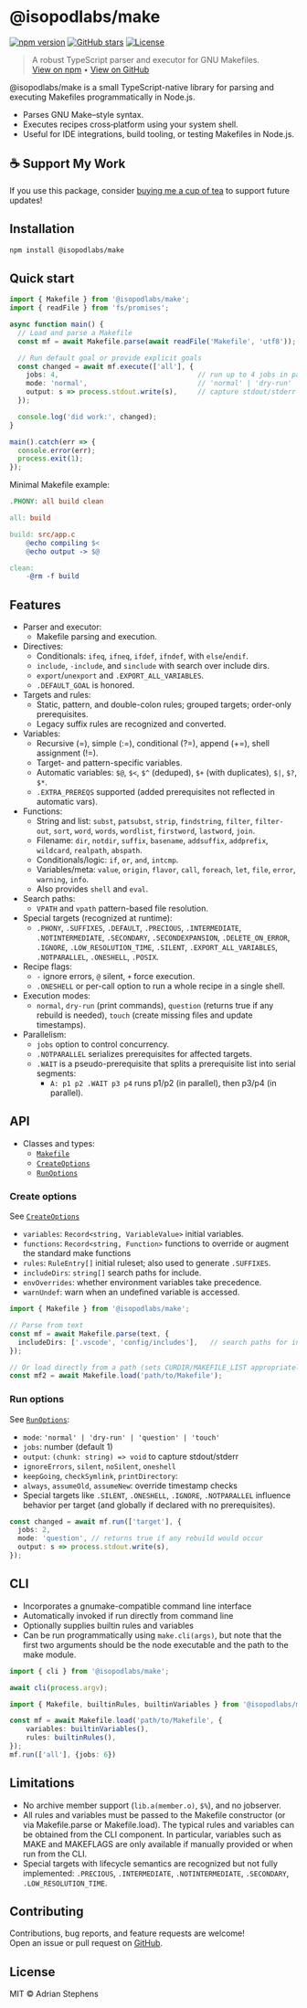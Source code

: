 # @isopodlabs/make
[![npm version](https://img.shields.io/npm/v/@isopodlabs/make.svg)](https://www.npmjs.com/package/@isopodlabs/make)
[![GitHub stars](https://img.shields.io/github/stars/adrianstephens/ts-make.svg?style=social)](https://github.com/adrianstephens/ts-make)
[![License](https://img.shields.io/npm/l/@isopodlabs/make.svg)](LICENSE)

> A robust TypeScript parser and executor for GNU Makefiles.  
> [View on npm](https://www.npmjs.com/package/@isopodlabs/make) • [View on GitHub](https://github.com/adrianstephens/ts-make)

@isopodlabs/make is a small TypeScript-native library for parsing and executing Makefiles programmatically in Node.js.  

- Parses GNU Make–style syntax.
- Executes recipes cross‑platform using your system shell.
- Useful for IDE integrations, build tooling, or testing Makefiles in Node.js.

## ☕ Support My Work
If you use this package, consider [buying me a cup of tea](https://coff.ee/adrianstephens) to support future updates!

## Installation

```sh
npm install @isopodlabs/make
```

## Quick start

```ts
import { Makefile } from '@isopodlabs/make';
import { readFile } from 'fs/promises';

async function main() {
  // Load and parse a Makefile
  const mf = await Makefile.parse(await readFile('Makefile', 'utf8'));

  // Run default goal or provide explicit goals
  const changed = await mf.execute(['all'], {
    jobs: 4,                                  // run up to 4 jobs in parallel
    mode: 'normal',                           // 'normal' | 'dry-run' | 'question' | 'touch'
    output: s => process.stdout.write(s),     // capture stdout/stderr from recipes
  });

  console.log('did work:', changed);
}

main().catch(err => {
  console.error(err);
  process.exit(1);
});
```

Minimal Makefile example:

```makefile
.PHONY: all build clean

all: build

build: src/app.c
    @echo compiling $<
    @echo output -> $@

clean:
    -@rm -f build
```

## Features

- Parser and executor:
  - Makefile parsing and execution.
- Directives:
  - Conditionals: `ifeq`, `ifneq`, `ifdef`, `ifndef`, with `else`/`endif`.
  - `include`, `-include`, and `sinclude` with search over include dirs.
  - `export`/`unexport` and `.EXPORT_ALL_VARIABLES`.
  - `.DEFAULT_GOAL` is honored.
- Targets and rules:
  - Static, pattern, and double-colon rules; grouped targets; order-only prerequisites.
  - Legacy suffix rules are recognized and converted.
- Variables:
  - Recursive (=), simple (:=), conditional (?=), append (+=), shell assignment (!=).
  - Target- and pattern-specific variables.
  - Automatic variables: `$@`, `$<`, `$^` (deduped), `$+` (with duplicates), `$|`, `$?`, `$*`.
  - `.EXTRA_PREREQS` supported (added prerequisites not reflected in automatic vars).
- Functions:
  - String and list: `subst`, `patsubst`, `strip`, `findstring`, `filter`, `filter-out`, `sort`,
    `word`, `words`, `wordlist`, `firstword`, `lastword`, `join`.
  - Filename: `dir`, `notdir`, `suffix`, `basename`, `addsuffix`, `addprefix`, `wildcard`,
    `realpath`, `abspath`.
  - Conditionals/logic: `if`, `or`, `and`, `intcmp`.
  - Variables/meta: `value`, `origin`, `flavor`, `call`, `foreach`, `let`, `file`, `error`, `warning`, `info`.
  - Also provides `shell` and `eval`.
- Search paths:
  - `VPATH` and `vpath` pattern-based file resolution.
- Special targets (recognized at runtime):
  - `.PHONY`, `.SUFFIXES`, `.DEFAULT`, `.PRECIOUS`, `.INTERMEDIATE`, `.NOTINTERMEDIATE`,
    `.SECONDARY`, `.SECONDEXPANSION`, `.DELETE_ON_ERROR`, `.IGNORE`, `.LOW_RESOLUTION_TIME`,
    `.SILENT`, `.EXPORT_ALL_VARIABLES`, `.NOTPARALLEL`, `.ONESHELL`, `.POSIX`.
- Recipe flags:
  - `-` ignore errors, `@` silent, `+` force execution.
  - `.ONESHELL` or per-call option to run a whole recipe in a single shell.
- Execution modes:
  - `normal`, `dry-run` (print commands), `question` (returns true if any rebuild is needed), `touch` (create missing files and update timestamps).
- Parallelism:
  - `jobs` option to control concurrency.
  - `.NOTPARALLEL` serializes prerequisites for affected targets.
  - `.WAIT` is a pseudo-prerequisite that splits a prerequisite list into serial segments:
    - `A: p1 p2 .WAIT p3 p4` runs p1/p2 (in parallel), then p3/p4 (in parallel).

## API

- Classes and types:
  - [`Makefile`](dist/parse.d.ts)
  - [`CreateOptions`](dist/index.d.ts)
  - [`RunOptions`](dist/run.d.ts)


### Create options

See [`CreateOptions`](dist/index.d.ts)
- `variables`: `Record<string, VariableValue>` initial variables.
- `functions`: `Record<string, Function>` functions to override or augment the standard make functions
- `rules`: `RuleEntry[]` initial ruleset; also used to generate `.SUFFIXES`.
- `includeDirs`: `string[]` search paths for include.
- `envOverrides`:	whether environment variables take precedence.
- `warnUndef`: 	warn when an undefined variable is accessed.


```ts
import { Makefile } from '@isopodlabs/make';

// Parse from text
const mf = await Makefile.parse(text, {
  includeDirs: ['.vscode', 'config/includes'],   // search paths for include
});

// Or load directly from a path (sets CURDIR/MAKEFILE_LIST appropriately)
const mf2 = await Makefile.load('path/to/Makefile');
```

### Run options

See [`RunOptions`](dist/run.d.ts):

- `mode`: `'normal' | 'dry-run' | 'question' | 'touch'`
- `jobs`: number (default 1)
- `output`: `(chunk: string) => void` to capture stdout/stderr
- `ignoreErrors`, `silent`, `noSilent`, `oneshell`
- `keepGoing`, `checkSymlink`, `printDirectory`:
- `always`, `assumeOld`, `assumeNew`: override timestamp checks
- Special targets like `.SILENT`, `.ONESHELL`, `.IGNORE`, `.NOTPARALLEL` influence behavior per target (and globally if declared with no prerequisites).

```ts
const changed = await mf.run(['target'], {
  jobs: 2,
  mode: 'question', // returns true if any rebuild would occur
  output: s => process.stdout.write(s),
});
```


## CLI
- Incorporates a gnumake-compatible command line interface
- Automatically invoked if run directly from command line
- Optionally supplies builtin rules and variables
- Can be run programmatically using `make.cli(args)`, but note that the first two arguments should be the node executable and the path to the make module.

```ts
import { cli } from '@isopodlabs/make';

await cli(process.argv);
```

```ts
import { Makefile, builtinRules, builtinVariables } from '@isopodlabs/make';

const mf = await Makefile.load('path/to/Makefile', {
	variables: builtinVariables(),
	rules: builtinRules(),
});
mf.run(['all'], {jobs: 6})
```

## Limitations

- No archive member support (`lib.a(member.o)`, `$%`), and no jobserver.
- All rules and variables must be passed to the Makefile constructor (or via Makefile.parse or Makefile.load). The typical rules and variables can be obtained from the CLI component. In particular, variables such as MAKE and MAKEFLAGS are only available if manually provided or when run from the CLI.
- Special targets with lifecycle semantics are recognized but not fully implemented: `.PRECIOUS`, `.INTERMEDIATE`, `.NOTINTERMEDIATE`, `.SECONDARY`, `.LOW_RESOLUTION_TIME`.

## Contributing

Contributions, bug reports, and feature requests are welcome!  
Open an issue or pull request on [GitHub](https://github.com/adrianstephens/ts-make).

## License

MIT © Adrian Stephens
